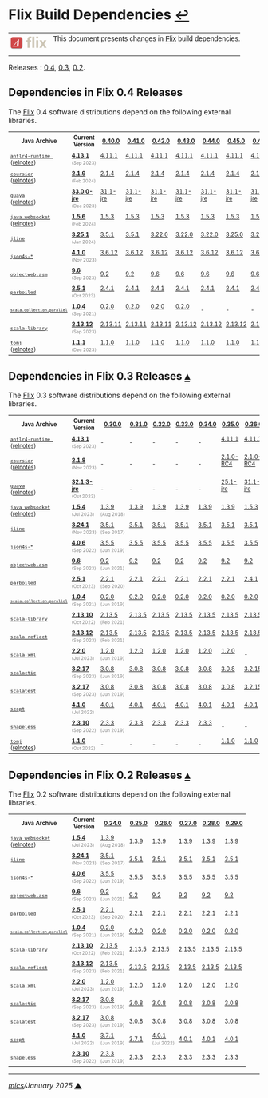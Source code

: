 # <span id="top">Flix Build Dependencies</span> <span style="font-size:90%;">[↩](README.md#top)</span>

<table style="font-family:Helvetica,Arial;line-height:1.6;">
  <tr>
  <td style="border:0;padding:0 10px 0 0;min-width:60px;max-width:100px;">
    <a href="https://flix.dev/" rel="external"><img style="border:0;width:80px;" src="./docs/images/flix-logo.png" alt="Flix project" /></a>
  </td>
  <td style="border:0;padding:0;vertical-align:text-top;">
    This document presents changes in <a href="https://flix.dev/" rel="external">Flix</a> build dependencies.<br/>&nbsp;
  </td>
  </tr>
</table>

Releases : [0.4](#flix04_releases), [0.3](#flix03_releases), [0.2](#flix02_releases).
<!--
## <span id="intro">Introduction</span>

> **:mag_right:** We observe a jump in the increases in size of the software distributions : 
> |  Version  | Release date | Zip archive | Installation |
> |:----------|:------------:|:-----------:|:------------:|
> | [3.2.1](https://github.com/lampepfl/dotty/releases/tag/3.2.1-RC2) | Sep 2022 | 35.6 MB | 37.6 MB |
> | [3.2.0](https://github.com/lampepfl/dotty/releases/tag/3.2.0) | Sep 2022 | 34.2 MB | 36.1 MB |
> |  [3.1.3](https://github.com/lampepfl/dotty/releases/tag/3.1.3)     | Jun 2022 |   33.8 MB   |   35.7 MB    |
> |  [3.1.2](https://github.com/lampepfl/dotty/releases/tag/3.1.2)     | Apr 2022 |   33.4 MB   |   35.3 MB    |
-->

## <span id="flix04_releases">Dependencies in Flix 0.4 Releases</span>

The [Flix] 0.4 software distributions depend on the following external libraries.

<table style="font-size:80%;">
<tr>
  <th style="padding:4px;min-width:115px;">Java&nbsp;Archive</th>
  <th style="padding:4px;">Current<br/>Version</th>
  <th><a href="https://github.com/flix/flix/releases/tag/v0.40.0">0.40.0</a><br/><span style="color:red;"></span></th>
  <th><a href="https://github.com/flix/flix/releases/tag/v0.41.0">0.41.0</a><br/><span style="color:red;"></span></th>
  <th><a href="https://github.com/flix/flix/releases/tag/v0.42.0">0.42.0</a><br/><span style="color:red;"></span></th>
  <th><a href="https://github.com/flix/flix/releases/tag/v0.43.0">0.43.0</a><br/><span style="color:red;"></span></th>
  <th><a href="https://github.com/flix/flix/releases/tag/v0.44.0">0.44.0</a><br/><span style="color:red;"></span></th>
  <th><a href="https://github.com/flix/flix/releases/tag/v0.45.0">0.45.0</a><br/><span style="color:red;"></span></th>
  <th><a href="https://github.com/flix/flix/releases/tag/v0.48.0">0.48.0</a><br/><span style="color:red;"></span></th>
</tr>
<tr>
  <td style="padding:4px;"><a href="https://github.com/antlr/antlr4"><code>antlr4-runtime </code></a><br/>(<a href="https://github.com/antlr/antlr4/releases">relnotes</a>)</td>
  <td style="padding:4px;"><a href="https://mvnrepository.com/artifact/org.antlr/antlr4-runtime/4.13.1"><b>4.13.1</b></a><br/><span style="color:gray;font-size:80%;">(Sep&nbsp;2023)</span></td>
  <td style="padding:4px;"><a href="https://mvnrepository.com/artifact/org.antlr/antlr4-runtime/4.11.1">4.11.1</a><br/>&nbsp;</td>
  <td style="padding:4px;"><a href="https://mvnrepository.com/artifact/org.antlr/antlr4-runtime/4.11.1">4.11.1</a><br/>&nbsp;</td>
  <td style="padding:4px;"><a href="https://mvnrepository.com/artifact/org.antlr/antlr4-runtime/4.11.1">4.11.1</a><br/>&nbsp;</td>
  <td style="padding:4px;"><a href="https://mvnrepository.com/artifact/org.antlr/antlr4-runtime/4.11.1">4.11.1</a><br/>&nbsp;</td>
  <td style="padding:4px;"><a href="https://mvnrepository.com/artifact/org.antlr/antlr4-runtime/4.11.1">4.11.1</a><br/>&nbsp;</td>
  <td style="padding:4px;"><a href="https://mvnrepository.com/artifact/org.antlr/antlr4-runtime/4.11.1">4.11.1</a><br/>&nbsp;</td>
  <td style="padding:4px;"><a href="https://mvnrepository.com/artifact/org.antlr/antlr4-runtime/4.11.1">4.11.1</a><br/>&nbsp;</td>
</tr>
<tr>
<td style="padding:4px;"><a href="https://github.com/coursier/coursier/releases"><code>coursier</code></a><br/>(<a href="https://github.com/coursier/coursier/releases">relnotes</a>)</td>
  <td style="padding:4px;"><a href="https://github.com/coursier/coursier/releases/tag/v2.1.9"><b>2.1.9</b></a><br/><span style="color:gray;font-size:80%;">(Feb&nbsp;2024)</span></td>
  <td style="padding:4px;"><a href="https://mvnrepository.com/artifact/io.get-coursier/coursier_2.13/2.1.4">2.1.4</a><br/>&nbsp;</td>
  <td style="padding:4px;"><a href="https://mvnrepository.com/artifact/io.get-coursier/coursier_2.13/2.1.4">2.1.4</a><br/>&nbsp;</td>
  <td style="padding:4px;"><a href="https://mvnrepository.com/artifact/io.get-coursier/coursier_2.13/2.1.4">2.1.4</a><br/>&nbsp;</td>
  <td style="padding:4px;"><a href="https://mvnrepository.com/artifact/io.get-coursier/coursier_2.13/2.1.4">2.1.4</a><br/>&nbsp;</td>
  <td style="padding:4px;"><a href="https://mvnrepository.com/artifact/io.get-coursier/coursier_2.13/2.1.4">2.1.4</a><br/>&nbsp;</td>
  <td style="padding:4px;"><a href="https://mvnrepository.com/artifact/io.get-coursier/coursier_2.13/2.1.4">2.1.4</a><br/>&nbsp;</td>
  <td style="padding:4px;"><a href="https://mvnrepository.com/artifact/io.get-coursier/coursier_2.13/2.1.4">2.1.4</a><br/>&nbsp;</td>
</tr>
<tr>
  <td style="padding:4px;"><a href="https://github.com/google/guava/releases"><code>guava</code></a><br/>(<a href="https://github.com/google/guava/releases">relnotes</a>)</td>
  <td style="padding:4px;"><a href="https://mvnrepository.com/artifact/com.google.guava/guava/33.0.0-jre"><b>33.0.0-jre</b></a><br/><span style="color:gray;font-size:80%;">(Dec&nbsp;2023)</span></td>
  <td style="padding:4px;"><a href="https://mvnrepository.com/artifact/com.google.guava/guava/31.1-jre">31.1-jre</a><br/>&nbsp;</td>
  <td style="padding:4px;"><a href="https://mvnrepository.com/artifact/com.google.guava/guava/31.1-jre">31.1-jre</a><br/>&nbsp;</td>
  <td style="padding:4px;"><a href="https://mvnrepository.com/artifact/com.google.guava/guava/31.1-jre">31.1-jre</a><br/>&nbsp;</td>
  <td style="padding:4px;"><a href="https://mvnrepository.com/artifact/com.google.guava/guava/31.1-jre">31.1-jre</a><br/>&nbsp;</td>
  <td style="padding:4px;"><a href="https://mvnrepository.com/artifact/com.google.guava/guava/31.1-jre">31.1-jre</a><br/>&nbsp;</td>
  <td style="padding:4px;"><a href="https://mvnrepository.com/artifact/com.google.guava/guava/31.1-jre">31.1-jre</a><br/>&nbsp;</td>
  <td style="padding:4px;"><a href="https://mvnrepository.com/artifact/com.google.guava/guava/31.1-jre">31.1-jre</a><br/>&nbsp;</td>
</tr>
<tr>
  <td style="padding:4px;"><a href="https://github.com/TooTallNate/Java-WebSocket"><code>java_websocket</code></a><br/>(<a href="https://github.com/TooTallNate/Java-WebSocket/releases">relnotes</a>)</td>
  <td style="padding:4px;"><a href="https://github.com/TooTallNate/Java-WebSocket/releases/tag/v1.5.6"><b>1.5.6</b></a><br/><span style="color:gray;font-size:80%;">(Feb&nbsp;2024)</span></td>
  <td style="padding:4px;"><a href="https://github.com/TooTallNate/Java-WebSocket/releases/tag/v1.5.3">1.5.3</a><br/>&nbsp;</td>
  <td style="padding:4px;"><a href="https://github.com/TooTallNate/Java-WebSocket/releases/tag/v1.5.3">1.5.3</a><br/>&nbsp;</td>
  <td style="padding:4px;"><a href="https://github.com/TooTallNate/Java-WebSocket/releases/tag/v1.5.3">1.5.3</a><br/>&nbsp;</td>
  <td style="padding:4px;"><a href="https://github.com/TooTallNate/Java-WebSocket/releases/tag/v1.5.3">1.5.3</a><br/>&nbsp;</td>
  <td style="padding:4px;"><a href="https://github.com/TooTallNate/Java-WebSocket/releases/tag/v1.5.3">1.5.3</a><br/>&nbsp;</td>
  <td style="padding:4px;"><a href="https://github.com/TooTallNate/Java-WebSocket/releases/tag/v1.5.3">1.5.3</a><br/>&nbsp;</td>
  <td style="padding:4px;"><a href="https://github.com/TooTallNate/Java-WebSocket/releases/tag/v1.5.3">1.5.3</a><br/>&nbsp;</td>
</tr>
<tr>
  <td style="padding:4px;"><a href="https://mvnrepository.com/artifact/org.jline/jline"><code>jline</code></a></td>
  <td style="padding:4px;"><a href="https://mvnrepository.com/artifact/org.jline/jline/3.25.1"><b>3.25.1</b></a><br/><span style="color:gray;font-size:80%;">(Jan&nbsp;2024)</span></td>
  <td style="padding:4px;"><a href="https://mvnrepository.com/artifact/org.jline/jline/3.5.1">3.5.1</a><br/>&nbsp;</td>
  <td style="padding:4px;"><a href="https://mvnrepository.com/artifact/org.jline/jline/3.5.1">3.5.1</a><br/>&nbsp;</td>
  <td style="padding:4px;"><a href="https://mvnrepository.com/artifact/org.jline/jline/3.22.0">3.22.0</a><br/>&nbsp;</td>
  <td style="padding:4px;"><a href="https://mvnrepository.com/artifact/org.jline/jline/3.22.0">3.22.0</a><br/>&nbsp;</td>
  <td style="padding:4px;"><a href="https://mvnrepository.com/artifact/org.jline/jline/3.22.0">3.22.0</a><br/>&nbsp;</td>
  <td style="padding:4px;"><a href="https://mvnrepository.com/artifact/org.jline/jline/3.25.0">3.25.0</a><br/>&nbsp;</td>
  <td style="padding:4px;"><a href="https://mvnrepository.com/artifact/org.jline/jline/3.25.0">3.25.0</a><br/>&nbsp;</td>
</tr>
<tr>
  <td style="padding:4px;"><a href="https://mvnrepository.com/artifact/org.json4s/json4s-core"><code>json4s-*</code></a></td>
  <td style="padding:4px;"><a href="https://mvnrepository.com/artifact/org.json4s/json4s-core_2.13/4.1.0-M4"><b>4.1.0</b></a><br/><span style="color:gray;font-size:80%;">(Nov&nbsp;2023)</span></td>
  <td style="padding:4px;"><a href="https://mvnrepository.com/artifact/org.json4s/json4s-core_2.13/3.6.12">3.6.12</a><br/>&nbsp;</td>
  <td style="padding:4px;"><a href="https://mvnrepository.com/artifact/org.json4s/json4s-core_2.13/3.6.12">3.6.12</a><br/>&nbsp;</td>
  <td style="padding:4px;"><a href="https://mvnrepository.com/artifact/org.json4s/json4s-core_2.13/3.6.12">3.6.12</a><br/>&nbsp;</td>
  <td style="padding:4px;"><a href="https://mvnrepository.com/artifact/org.json4s/json4s-core_2.13/3.6.12">3.6.12</a><br/>&nbsp;</td>
  <td style="padding:4px;"><a href="https://mvnrepository.com/artifact/org.json4s/json4s-core_2.13/3.6.12">3.6.12</a><br/>&nbsp;</td>
  <td style="padding:4px;"><a href="https://mvnrepository.com/artifact/org.json4s/json4s-core_2.13/3.6.12">3.6.12</a><br/>&nbsp;</td>
  <td style="padding:4px;"><a href="https://mvnrepository.com/artifact/org.json4s/json4s-core_2.13/3.6.12">3.6.12</a><br/>&nbsp;</td>
</tr>
<tr>
  <td style="padding:4px;"><a href="https://mvnrepository.com/artifact/org.ow2.asm/asm"><code>objectweb.asm</code></a></td>
  <td style="padding:4px;"><a href="https://mvnrepository.com/artifact/org.ow2.asm/asm/9.6"><b>9.6</b></a><br/><span style="color:gray;font-size:80%;">(Sep&nbsp;2023)</span></td>
  <td style="padding:4px;"><a href="https://mvnrepository.com/artifact/org.ow2.asm/asm/9.2">9.2</a></td>
  <td style="padding:4px;"><a href="https://mvnrepository.com/artifact/org.ow2.asm/asm/9.2">9.2</a></td>
  <td style="padding:4px;"><a href="https://mvnrepository.com/artifact/org.ow2.asm/asm/9.6">9.6</a></td>
  <td style="padding:4px;"><a href="https://mvnrepository.com/artifact/org.ow2.asm/asm/9.6">9.6</a></td>
  <td style="padding:4px;"><a href="https://mvnrepository.com/artifact/org.ow2.asm/asm/9.6">9.6</a></td>
  <td style="padding:4px;"><a href="https://mvnrepository.com/artifact/org.ow2.asm/asm/9.6">9.6</a></td>
  <td style="padding:4px;"><a href="https://mvnrepository.com/artifact/org.ow2.asm/asm/9.6">9.6</a></td>
</tr>
<tr>
  <td style="padding:4px;"><a href="https://mvnrepository.com/artifact/org.parboiled/parboiled"><code>parboiled</code></a></td>
  <td style="padding:4px;"><a href="https://mvnrepository.com/artifact/org.parboiled/parboiled_2.13/2.5.1"><b>2.5.1</b></a><br/><span style="color:gray;font-size:80%;">(Oct&nbsp;2023)</span></td>
  <td style="padding:4px;"><a href="https://mvnrepository.com/artifact/org.parboiled/parboiled_2.13/2.4.1">2.4.1</a><br/>&nbsp;</td>
  <td style="padding:4px;"><a href="https://mvnrepository.com/artifact/org.parboiled/parboiled_2.13/2.4.1">2.4.1</a><br/>&nbsp;</td>
  <td style="padding:4px;"><a href="https://mvnrepository.com/artifact/org.parboiled/parboiled_2.13/2.4.1">2.4.1</a><br/>&nbsp;</td>
  <td style="padding:4px;"><a href="https://mvnrepository.com/artifact/org.parboiled/parboiled_2.13/2.4.1">2.4.1</a><br/>&nbsp;</td>
  <td style="padding:4px;"><a href="https://mvnrepository.com/artifact/org.parboiled/parboiled_2.13/2.4.1">2.4.1</a><br/>&nbsp;</td>
  <td style="padding:4px;"><a href="https://mvnrepository.com/artifact/org.parboiled/parboiled_2.13/2.4.1">2.4.1</a><br/>&nbsp;</td>
  <td style="padding:4px;"><a href="https://mvnrepository.com/artifact/org.parboiled/parboiled_2.13/2.4.1">2.4.1</a><br/>&nbsp;</td>
</tr>
<tr>
  <td style="padding:4px;font-size:80%;"><a href="https://mvnrepository.com/artifact/org.scala-lang.modules/scala-parallel-collections"><code>scala.collection.parallel</code></a></td>
  <td style="padding:4px;"><a href="https://mvnrepository.com/artifact/org.scala-lang.modules/scala-parallel-collections_2.13/1.0.4"><b>1.0.4</b></a><br/><span style="color:gray;font-size:80%;">(Sep&nbsp;2021)</span></td>
  <td style="padding:4px;"><a href="https://mvnrepository.com/artifact/org.scala-lang.modules/scala-parallel-collections_2.13/0.2.0">0.2.0</a><br/>&nbsp;</td>
  <td style="padding:4px;"><a href="https://mvnrepository.com/artifact/org.scala-lang.modules/scala-parallel-collections_2.13/0.2.0">0.2.0</a><br/>&nbsp;</td>
  <td style="padding:4px;"><a href="https://mvnrepository.com/artifact/org.scala-lang.modules/scala-parallel-collections_2.13/0.2.0">0.2.0</a><br/>&nbsp;</td>
  <td style="padding:4px;"><a href="https://mvnrepository.com/artifact/org.scala-lang.modules/scala-parallel-collections_2.13/0.2.0">0.2.0</a><br/>&nbsp;</td>
  <td style="padding:4px;">-</td>
  <td style="padding:4px;">-</td>
  <td style="padding:4px;">-</td>
</tr>
<tr>
  <td style="padding:4px;"><a href="https://mvnrepository.com/artifact/org.scala-lang/scala-library"><code>scala-library</code></a></td>
  <td style="padding:4px;"><a href="https://mvnrepository.com/artifact/org.scala-lang/scala-library/2.13.12"><b>2.13.12</b></a><br/><span style="color:gray;font-size:80%;">(Sep&nbsp;2023)</span></td>
  <td style="padding:4px;"><a href="https://mvnrepository.com/artifact/org.scala-lang/scala-library/2.13.11">2.13.11</a><br/>&nbsp;</td>
  <td style="padding:4px;"><a href="https://mvnrepository.com/artifact/org.scala-lang/scala-library/2.13.11">2.13.11</a><br/>&nbsp;</td>
  <td style="padding:4px;"><a href="https://mvnrepository.com/artifact/org.scala-lang/scala-library/2.13.11">2.13.11</a><br/>&nbsp;</td>
  <td style="padding:4px;"><a href="https://mvnrepository.com/artifact/org.scala-lang/scala-library/2.13.12">2.13.12</a><br/>&nbsp;</td>
  <td style="padding:4px;"><a href="https://mvnrepository.com/artifact/org.scala-lang/scala-library/2.13.12">2.13.12</a><br/>&nbsp;</td>
  <td style="padding:4px;"><a href="https://mvnrepository.com/artifact/org.scala-lang/scala-library/2.13.12">2.13.12</a><br/>&nbsp;</td>
  <td style="padding:4px;"><a href="https://mvnrepository.com/artifact/org.scala-lang/scala-library/2.13.12">2.13.12</a><br/>&nbsp;</td>
</tr>
<tr>
  <td style="padding:4px;"><a href="https://github.com/tomlj/tomlj"><code>tomj</code></a><br/>(<a href="https://github.com/tomlj/tomlj/releases/tag/1.1.0">relnotes</a>)</td>
  <td style="padding:4px;"><a href="https://mvnrepository.com/artifact/org.tomlj/tomlj/1.1.1"><b>1.1.1</b></a><br/><span style="color:gray;font-size:80%;">(Dec&nbsp;2023)</span></td>
  <td style="padding:4px;"><a href="https://mvnrepository.com/artifact/org.tomlj/tomlj/1.1.0">1.1.0</a><br/>&nbsp;</td>
  <td style="padding:4px;"><a href="https://mvnrepository.com/artifact/org.tomlj/tomlj/1.1.0">1.1.0</a><br/>&nbsp;</td>
  <td style="padding:4px;"><a href="https://mvnrepository.com/artifact/org.tomlj/tomlj/1.1.0">1.1.0</a><br/>&nbsp;</td>
  <td style="padding:4px;"><a href="https://mvnrepository.com/artifact/org.tomlj/tomlj/1.1.0">1.1.0</a><br/>&nbsp;</td>
  <td style="padding:4px;"><a href="https://mvnrepository.com/artifact/org.tomlj/tomlj/1.1.0">1.1.0</a><br/>&nbsp;</td>
  <td style="padding:4px;"><a href="https://mvnrepository.com/artifact/org.tomlj/tomlj/1.1.0">1.1.0</a><br/>&nbsp;</td>
  <td style="padding:4px;"><a href="https://mvnrepository.com/artifact/org.tomlj/tomlj/1.1.0">1.1.0</a><br/>&nbsp;</td>
</tr>
</table>

<!--================================ 0.3 ==================================-->

## <span id="flix03_releases">Dependencies in Flix 0.3 Releases</span> [**&#x25B4;**](#top)

The [Flix] 0.3 software distributions depend on the following external libraries.

<table style="font-size:80%;">
<tr>
  <th style="padding:4px;min-width:115px;">Java&nbsp;Archive</th>
  <th style="padding:4px;">Current<br/>Version</th>
  <th><a href="https://github.com/flix/flix/releases/tag/v0.30.0">0.30.0</a><br/><span style="color:red;"></span></th>
  <th><a href="https://github.com/flix/flix/releases/tag/v0.31.0">0.31.0</a><br/><span style="color:red;"></span></th>
  <th><a href="https://github.com/flix/flix/releases/tag/v0.32.0">0.32.0</a><br/><span style="color:red;"></span></th>
  <th><a href="https://github.com/flix/flix/releases/tag/v0.33.0">0.33.0</a><br/><span style="color:red;"></span></th>
  <th><a href="https://github.com/flix/flix/releases/tag/v0.34.0">0.34.0</a><br/><span style="color:red;"></span></th>
  <th><a href="https://github.com/flix/flix/releases/tag/v0.35.0">0.35.0</a><br/><span style="color:red;"></span></th>
  <th><a href="https://github.com/flix/flix/releases/tag/v0.36.0">0.36.0</a><br/><span style="color:red;"></span></th>
</tr>
<tr>
  <td style="padding:4px;"><a href="https://github.com/antlr/antlr4"><code>antlr4-runtime </code></a><br/>(<a href="https://github.com/antlr/antlr4/releases">relnotes</a>)</td>
  <td style="padding:4px;"><a href="https://mvnrepository.com/artifact/org.antlr/antlr4-runtime/4.13.1"><b>4.13.1</b></a><br/><span style="color:gray;font-size:80%;">(Sep&nbsp;2023)</span></td>
  <td style="padding:4px;">-</td>
  <td style="padding:4px;">-</td>
  <td style="padding:4px;">-</td>
  <td style="padding:4px;">-</td>
  <td style="padding:4px;">-</td>
  <td style="padding:4px;"><a href="https://mvnrepository.com/artifact/org.antlr/antlr4-runtime/4.11.1">4.11.1</a><br/>&nbsp;</td>
  <td style="padding:4px;"><a href="https://mvnrepository.com/artifact/org.antlr/antlr4-runtime/4.11.1">4.11.1</a><br/>&nbsp;</td>
</tr>
<tr>
<td style="padding:4px;"><a href="https://github.com/coursier/coursier/releases"><code>coursier</code></a><br/>(<a href="https://github.com/coursier/coursier/releases">relnotes</a>)</td>
  <td style="padding:4px;"><a href="https://github.com/coursier/coursier/releases/tag/v2.1.8"><b>2.1.8</b></a><br/><span style="color:gray;font-size:80%;">(Nov&nbsp;2023)</span></td>
  <td style="padding:4px;">-</td>
  <td style="padding:4px;">-</td>
  <td style="padding:4px;">-</td>
  <td style="padding:4px;">-</td>
  <td style="padding:4px;">-</td>
  <td style="padding:4px;"><a href="https://mvnrepository.com/artifact/io.get-coursier/coursier_2.13/2.1.0-RC4">2.1.0-RC4</a><br/>&nbsp;</td>
  <td style="padding:4px;"><a href="https://mvnrepository.com/artifact/io.get-coursier/coursier_2.13/2.1.0-RC4">2.1.0-RC4</a><br/>&nbsp;</td>
</tr>
<tr>
  <td style="padding:4px;"><a href="https://github.com/google/guava/releases"><code>guava</code></a><br/>(<a href="https://github.com/google/guava/releases">relnotes</a>)</td>
  <td style="padding:4px;"><a href="https://mvnrepository.com/artifact/com.google.guava/guava/32.1.3-jre"><b>32.1.3-jre</b></a><br/><span style="color:gray;font-size:80%;">(Oct&nbsp;2023)</span></td>
  <td style="padding:4px;">-</td>
  <td style="padding:4px;">-</td>
  <td style="padding:4px;">-</td>
  <td style="padding:4px;">-</td>
  <td style="padding:4px;">-</td>
  <td style="padding:4px;"><a href="https://mvnrepository.com/artifact/com.google.guava/guava/25.1-jre">25.1-jre</a><br/>&nbsp;</td>
  <td style="padding:4px;"><a href="https://mvnrepository.com/artifact/com.google.guava/guava/31.1-jre">31.1-jre</a><br/>&nbsp;</td>
</tr>
<tr>
  <td style="padding:4px;"><a href="https://github.com/TooTallNate/Java-WebSocket"><code>java_websocket</code></a><br/>(<a href="https://github.com/TooTallNate/Java-WebSocket/releases">relnotes</a>)</td>
  <td style="padding:4px;"><a href="https://github.com/TooTallNate/Java-WebSocket/releases/tag/v1.5.4"><b>1.5.4</b></a><br/><span style="color:gray;font-size:80%;">(Jul&nbsp;2023)</span></td>
  <td style="padding:4px;"><a href="https://github.com/TooTallNate/Java-WebSocket/releases/tag/v1.3.9">1.3.9</a><br/><span style="color:gray;font-size:80%;">(Aug&nbsp;2018)</span></td>
  <td style="padding:4px;"><a href="https://github.com/TooTallNate/Java-WebSocket/releases/tag/v1.3.9">1.3.9</a><br/>&nbsp;</td>
  <td style="padding:4px;"><a href="https://github.com/TooTallNate/Java-WebSocket/releases/tag/v1.3.9">1.3.9</a><br/>&nbsp;</td>
  <td style="padding:4px;"><a href="https://github.com/TooTallNate/Java-WebSocket/releases/tag/v1.3.9">1.3.9</a><br/>&nbsp;</td>
  <td style="padding:4px;"><a href="https://github.com/TooTallNate/Java-WebSocket/releases/tag/v1.3.9">1.3.9</a><br/>&nbsp;</td>
  <td style="padding:4px;"><a href="https://github.com/TooTallNate/Java-WebSocket/releases/tag/v1.3.9">1.3.9</a><br/>&nbsp;</td>
  <td style="padding:4px;"><a href="https://github.com/TooTallNate/Java-WebSocket/releases/tag/v1.5.3">1.5.3</a><br/>&nbsp;</td>
</tr>
<tr>
  <td style="padding:4px;"><a href="https://mvnrepository.com/artifact/org.jline/jline"><code>jline</code></a></td>
  <td style="padding:4px;"><a href="https://mvnrepository.com/artifact/org.jline/jline/3.24.1"><b>3.24.1</b></a><br/><span style="color:gray;font-size:80%;">(Nov&nbsp;2023)</span></td>
  <td style="padding:4px;"><a href="https://mvnrepository.com/artifact/org.jline/jline/3.5.1">3.5.1</a><br/><span style="color:gray;font-size:80%;">(Sep&nbsp;2017)</span></td>
  <td style="padding:4px;"><a href="https://mvnrepository.com/artifact/org.jline/jline/3.5.1">3.5.1</a><br/>&nbsp;</td>
  <td style="padding:4px;"><a href="https://mvnrepository.com/artifact/org.jline/jline/3.5.1">3.5.1</a><br/>&nbsp;</td>
  <td style="padding:4px;"><a href="https://mvnrepository.com/artifact/org.jline/jline/3.5.1">3.5.1</a><br/>&nbsp;</td>
  <td style="padding:4px;"><a href="https://mvnrepository.com/artifact/org.jline/jline/3.5.1">3.5.1</a><br/>&nbsp;</td>
  <td style="padding:4px;"><a href="https://mvnrepository.com/artifact/org.jline/jline/3.5.1">3.5.1</a><br/>&nbsp;</td>
  <td style="padding:4px;"><a href="https://mvnrepository.com/artifact/org.jline/jline/3.5.1">3.5.1</a><br/>&nbsp;</td>
</tr>
<tr>
  <td style="padding:4px;"><a href="https://mvnrepository.com/artifact/org.json4s/json4s-core"><code>json4s-*</code></a></td>
  <td style="padding:4px;"><a href="https://mvnrepository.com/artifact/org.json4s/json4s-core_2.13/4.0.6"><b>4.0.6</b></a><br/><span style="color:gray;font-size:80%;">(Sep&nbsp;2022)</span></td>
  <td style="padding:4px;"><a href="https://mvnrepository.com/artifact/org.json4s/json4s-core_2.13/3.5.5">3.5.5</a><br/><span style="color:gray;font-size:80%;">(Jun&nbsp;2019)</span></td>
  <td style="padding:4px;"><a href="https://mvnrepository.com/artifact/org.json4s/json4s-core_2.13/3.5.5">3.5.5</a><br/>&nbsp;</td>
  <td style="padding:4px;"><a href="https://mvnrepository.com/artifact/org.json4s/json4s-core_2.13/3.5.5">3.5.5</a><br/>&nbsp;</td>
  <td style="padding:4px;"><a href="https://mvnrepository.com/artifact/org.json4s/json4s-core_2.13/3.5.5">3.5.5</a><br/>&nbsp;</td>
  <td style="padding:4px;"><a href="https://mvnrepository.com/artifact/org.json4s/json4s-core_2.13/3.5.5">3.5.5</a><br/>&nbsp;</td>
  <td style="padding:4px;"><a href="https://mvnrepository.com/artifact/org.json4s/json4s-core_2.13/3.5.5">3.5.5</a><br/>&nbsp;</td>
  <td style="padding:4px;"><a href="https://mvnrepository.com/artifact/org.json4s/json4s-core_2.13/3.5.5">3.5.5</a><br/>&nbsp;</td>
</tr>
<tr>
  <td style="padding:4px;"><a href="https://mvnrepository.com/artifact/org.ow2.asm/asm"><code>objectweb.asm</code></a></td>
  <td style="padding:4px;"><a href="https://mvnrepository.com/artifact/org.ow2.asm/asm/9.6"><b>9.6</b></a><br/><span style="color:gray;font-size:80%;">(Sep&nbsp;2023)</span></td>
  <td style="padding:4px;"><a href="https://mvnrepository.com/artifact/org.ow2.asm/asm/9.2">9.2</a><br/><span style="color:gray;font-size:80%;">(Jun&nbsp;2021)</span></td>
  <td style="padding:4px;"><a href="https://mvnrepository.com/artifact/org.ow2.asm/asm/9.2">9.2</a><br/>&nbsp;</td>
  <td style="padding:4px;"><a href="https://mvnrepository.com/artifact/org.ow2.asm/asm/9.2">9.2</a><br/>&nbsp;</td>
  <td style="padding:4px;"><a href="https://mvnrepository.com/artifact/org.ow2.asm/asm/9.2">9.2</a><br/>&nbsp;</td>
  <td style="padding:4px;"><a href="https://mvnrepository.com/artifact/org.ow2.asm/asm/9.2">9.2</a><br/>&nbsp;</td>
  <td style="padding:4px;"><a href="https://mvnrepository.com/artifact/org.ow2.asm/asm/9.2">9.2</a><br/>&nbsp;</td>
  <td style="padding:4px;"><a href="https://mvnrepository.com/artifact/org.ow2.asm/asm/9.2">9.2</a><br/>&nbsp;</td>
</tr>
<tr>
  <td style="padding:4px;"><a href="https://mvnrepository.com/artifact/org.parboiled/parboiled"><code>parboiled</code></a></td>
  <td style="padding:4px;"><a href="https://mvnrepository.com/artifact/org.parboiled/parboiled_2.13/2.5.1"><b>2.5.1</b></a><br/><span style="color:gray;font-size:80%;">(Oct&nbsp;2023)</span></td>
  <td style="padding:4px;"><a href="https://mvnrepository.com/artifact/org.parboiled/parboiled_2.13/2.2.1">2.2.1</a><br/><span style="color:gray;font-size:80%;">(Sep&nbsp;2020)</span></td>
  <td style="padding:4px;"><a href="https://mvnrepository.com/artifact/org.parboiled/parboiled_2.13/2.2.1">2.2.1</a><br/>&nbsp;</td>
  <td style="padding:4px;"><a href="https://mvnrepository.com/artifact/org.parboiled/parboiled_2.13/2.2.1">2.2.1</a><br/>&nbsp;</td>
  <td style="padding:4px;"><a href="https://mvnrepository.com/artifact/org.parboiled/parboiled_2.13/2.2.1">2.2.1</a><br/>&nbsp;</td>
  <td style="padding:4px;"><a href="https://mvnrepository.com/artifact/org.parboiled/parboiled_2.13/2.2.1">2.2.1</a><br/>&nbsp;</td>
  <td style="padding:4px;"><a href="https://mvnrepository.com/artifact/org.parboiled/parboiled_2.13/2.2.1">2.2.1</a><br/>&nbsp;</td>
  <td style="padding:4px;"><a href="https://mvnrepository.com/artifact/org.parboiled/parboiled_2.13/2.4.1">2.4.1</a><br/>&nbsp;</td>
</tr>
<tr>
  <td style="padding:4px;font-size:80%;"><a href="https://mvnrepository.com/artifact/org.scala-lang.modules/scala-parallel-collections"><code>scala.collection.parallel</code></a></td>
  <td style="padding:4px;"><a href="https://mvnrepository.com/artifact/org.scala-lang.modules/scala-parallel-collections_2.13/1.0.4"><b>1.0.4</b></a><br/><span style="color:gray;font-size:80%;">(Sep&nbsp;2021)</span></td>
  <td style="padding:4px;"><a href="https://mvnrepository.com/artifact/org.scala-lang.modules/scala-parallel-collections_2.13/0.2.0">0.2.0</a><br/><span style="color:gray;font-size:80%;">(Jun&nbsp;2019)</span></td>
  <td style="padding:4px;"><a href="https://mvnrepository.com/artifact/org.scala-lang.modules/scala-parallel-collections_2.13/0.2.0">0.2.0</a><br/>&nbsp;</td>
  <td style="padding:4px;"><a href="https://mvnrepository.com/artifact/org.scala-lang.modules/scala-parallel-collections_2.13/0.2.0">0.2.0</a><br/>&nbsp;</td>
  <td style="padding:4px;"><a href="https://mvnrepository.com/artifact/org.scala-lang.modules/scala-parallel-collections_2.13/0.2.0">0.2.0</a><br/>&nbsp;</td>
  <td style="padding:4px;"><a href="https://mvnrepository.com/artifact/org.scala-lang.modules/scala-parallel-collections_2.13/0.2.0">0.2.0</a><br/>&nbsp;</td>
  <td style="padding:4px;"><a href="https://mvnrepository.com/artifact/org.scala-lang.modules/scala-parallel-collections_2.13/0.2.0">0.2.0</a><br/>&nbsp;</td>
  <td style="padding:4px;"><a href="https://mvnrepository.com/artifact/org.scala-lang.modules/scala-parallel-collections_2.13/0.2.0">0.2.0</a><br/>&nbsp;</td>
</tr>
<tr>
  <td style="padding:4px;"><a href="https://mvnrepository.com/artifact/org.scala-lang/scala-library"><code>scala-library</code></a></td>
  <td style="padding:4px;"><a href="https://mvnrepository.com/artifact/org.scala-lang/scala-library/2.13.10"><b>2.13.10</b></a><br/><span style="color:gray;font-size:80%;">(Oct&nbsp;2022)</span></td>
  <td style="padding:4px;"><a href="https://mvnrepository.com/artifact/org.scala-lang/scala-library/2.13.5">2.13.5</a><br/><span style="color:gray;font-size:80%;">(Feb&nbsp;2021)</span></td>
  <td style="padding:4px;"><a href="https://mvnrepository.com/artifact/org.scala-lang/scala-library/2.13.5">2.13.5</a><br/>&nbsp;</td>
  <td style="padding:4px;"><a href="https://mvnrepository.com/artifact/org.scala-lang/scala-library/2.13.5">2.13.5</a><br/>&nbsp;</td>
  <td style="padding:4px;"><a href="https://mvnrepository.com/artifact/org.scala-lang/scala-library/2.13.5">2.13.5</a><br/>&nbsp;</td>
  <td style="padding:4px;"><a href="https://mvnrepository.com/artifact/org.scala-lang/scala-library/2.13.5">2.13.5</a><br/>&nbsp;</td>
  <td style="padding:4px;"><a href="https://mvnrepository.com/artifact/org.scala-lang/scala-library/2.13.5">2.13.5</a><br/>&nbsp;</td>
  <td style="padding:4px;"><a href="https://mvnrepository.com/artifact/org.scala-lang/scala-library/2.13.5">2.13.5</a><br/>&nbsp;</td>
</tr>
<tr>
  <td style="padding:4px;"><a href="https://mvnrepository.com/artifact/org.scala-lang/scala-reflect"><code>scala-reflect</code></a></td>
  <td style="padding:4px;"><a href="https://mvnrepository.com/artifact/org.scala-lang/scala-reflect/2.13.12"><b>2.13.12</b></a><br/><span style="color:gray;font-size:80%;">(Sep&nbsp;2023)</span></td>
  <td style="padding:4px;"><a href="https://mvnrepository.com/artifact/org.scala-lang/scala-reflect/2.13.5">2.13.5</a><br/><span style="color:gray;font-size:80%;">(Feb&nbsp;2021)</span></td>
  <td style="padding:4px;"><a href="https://mvnrepository.com/artifact/org.scala-lang/scala-reflect/2.13.5">2.13.5</a><br/>&nbsp;</td>
  <td style="padding:4px;"><a href="https://mvnrepository.com/artifact/org.scala-lang/scala-reflect/2.13.5">2.13.5</a><br/>&nbsp;</td>
  <td style="padding:4px;"><a href="https://mvnrepository.com/artifact/org.scala-lang/scala-reflect/2.13.5">2.13.5</a><br/>&nbsp;</td>
  <td style="padding:4px;"><a href="https://mvnrepository.com/artifact/org.scala-lang/scala-reflect/2.13.5">2.13.5</a><br/>&nbsp;</td>
  <td style="padding:4px;"><a href="https://mvnrepository.com/artifact/org.scala-lang/scala-reflect/2.13.5">2.13.5</a><br/>&nbsp;</td>
  <td style="padding:4px;"><a href="https://mvnrepository.com/artifact/org.scala-lang/scala-reflect/2.13.5">2.13.5</a><br/>&nbsp;</td>
</tr>
<tr>
  <td style="padding:4px;"><a href="https://mvnrepository.com/artifact/org.scala-lang.modules/scala-xml"><code>scala.xml</code></a></td>
  <td style="padding:4px;"><a href="https://mvnrepository.com/artifact/org.scala-lang.modules/scala-xml_2.13/2.2.0"><b>2.2.0</b></a><br/><span style="color:gray;font-size:80%;">(Jul&nbsp;2023)</span></td>
  <td style="padding:4px;"><a href="https://mvnrepository.com/artifact/org.scala-lang.modules/scala-xml_2.13/1.2.0">1.2.0</a><br/><span style="color:gray;font-size:80%;">(Jun&nbsp;2019)</span></td>
  <td style="padding:4px;"><a href="https://mvnrepository.com/artifact/org.scala-lang.modules/scala-xml_2.13/1.2.0">1.2.0</a><br/>&nbsp;</td>
  <td style="padding:4px;"><a href="https://mvnrepository.com/artifact/org.scala-lang.modules/scala-xml_2.13/1.2.0">1.2.0</a><br/>&nbsp;</td>
  <td style="padding:4px;"><a href="https://mvnrepository.com/artifact/org.scala-lang.modules/scala-xml_2.13/1.2.0">1.2.0</a><br/>&nbsp;</td>
  <td style="padding:4px;"><a href="https://mvnrepository.com/artifact/org.scala-lang.modules/scala-xml_2.13/1.2.0">1.2.0</a><br/>&nbsp;</td>
  <td style="padding:4px;"><a href="https://mvnrepository.com/artifact/org.scala-lang.modules/scala-xml_2.13/1.2.0">1.2.0</a><br/>&nbsp;</td>
  <td style="padding:4px;">-</td>
</tr>
<tr>
  <td style="padding:4px;"><a href="https://mvnrepository.com/artifact/org.scalactic/scalactic"><code>scalactic</code></a></td>
  <td style="padding:4px;"><a href="https://mvnrepository.com/artifact/org.scalactic/scalactic_2.13/3.2.17"><b>3.2.17</b></a><br/><span style="color:gray;font-size:80%;">(Sep&nbsp;2023)</span></td>
  <td style="padding:4px;"><a href="https://mvnrepository.com/artifact/org.scalactic/scalactic_2.13/3.0.8">3.0.8</a><br/><span style="color:gray;font-size:80%;">(Jun&nbsp;2019)</span></td>
  <td style="padding:4px;"><a href="https://mvnrepository.com/artifact/org.scalactic/scalactic_2.13/3.0.8">3.0.8</a><br/>&nbsp;</td>
  <td style="padding:4px;"><a href="https://mvnrepository.com/artifact/org.scalactic/scalactic_2.13/3.0.8">3.0.8</a><br/>&nbsp;</td>
  <td style="padding:4px;"><a href="https://mvnrepository.com/artifact/org.scalactic/scalactic_2.13/3.0.8">3.0.8</a><br/>&nbsp;</td>
  <td style="padding:4px;"><a href="https://mvnrepository.com/artifact/org.scalactic/scalactic_2.13/3.0.8">3.0.8</a><br/>&nbsp;</td>
  <td style="padding:4px;"><a href="https://mvnrepository.com/artifact/org.scalactic/scalactic_2.13/3.0.8">3.0.8</a><br/>&nbsp;</td>
  <td style="padding:4px;"><a href="https://mvnrepository.com/artifact/org.scalactic/scalactic_2.13/3.2.15">3.2.15</a><br/>&nbsp;</td>
</tr>
<tr>
  <td style="padding:4px;"><a href="https://mvnrepository.com/artifact/org.scalatest/scalatest_2.13"><code>scalatest</code></a></td>
  <td style="padding:4px;"><a href="https://mvnrepository.com/artifact/org.scalatest/scalatest_2.13/3.2.17"><b>3.2.17</b></a><br/><span style="color:gray;font-size:80%;">(Sep&nbsp;2023)</span></td>
  <td style="padding:4px;"><a href="https://mvnrepository.com/artifact/org.scalatest/scalatest_2.13/3.0.8">3.0.8</a><br/><span style="color:gray;font-size:80%;">(Jun&nbsp;2019)</span></td>
  <td style="padding:4px;"><a href="https://mvnrepository.com/artifact/org.scalatest/scalatest_2.13/3.0.8">3.0.8</a><br/>&nbsp;</td>
  <td style="padding:4px;"><a href="https://mvnrepository.com/artifact/org.scalatest/scalatest_2.13/3.0.8">3.0.8</a><br/>&nbsp;</td>
  <td style="padding:4px;"><a href="https://mvnrepository.com/artifact/org.scalatest/scalatest_2.13/3.0.8">3.0.8</a><br/>&nbsp;</td>
  <td style="padding:4px;"><a href="https://mvnrepository.com/artifact/org.scalatest/scalatest_2.13/3.0.8">3.0.8</a><br/>&nbsp;</td>
  <td style="padding:4px;"><a href="https://mvnrepository.com/artifact/org.scalatest/scalatest_2.13/3.0.8">3.0.8</a><br/>&nbsp;</td>
  <td style="padding:4px;"><a href="https://mvnrepository.com/artifact/org.scalatest/scalatest_2.13/3.2.15">3.2.15</a><br/>&nbsp;</td>
</tr>
<tr>
  <td style="padding:4px;"><a href="https://mvnrepository.com/artifact/com.github.scopt/scopt"><code>scopt</code></a></td>
  <td style="padding:4px;"><a href="https://mvnrepository.com/artifact/com.github.scopt/scopt_2.13/4.1.0"><b>4.1.0</b></a><br/><span style="color:gray;font-size:80%;">(Jul&nbsp;2022)</span></td>
  <td style="padding:4px;"><a href="https://mvnrepository.com/artifact/com.github.scopt/scopt_2.13/4.0.1">4.0.1</a><br/>&nbsp;</td>
  <td style="padding:4px;"><a href="https://mvnrepository.com/artifact/com.github.scopt/scopt_2.13/4.0.1">4.0.1</a><br/>&nbsp;</td>
  <td style="padding:4px;"><a href="https://mvnrepository.com/artifact/com.github.scopt/scopt_2.13/4.0.1">4.0.1</a><br/>&nbsp;</td>
  <td style="padding:4px;"><a href="https://mvnrepository.com/artifact/com.github.scopt/scopt_2.13/4.0.1">4.0.1</a><br/>&nbsp;</td>
  <td style="padding:4px;"><a href="https://mvnrepository.com/artifact/com.github.scopt/scopt_2.13/4.0.1">4.0.1</a><br/>&nbsp;</td>
  <td style="padding:4px;"><a href="https://mvnrepository.com/artifact/com.github.scopt/scopt_2.13/4.0.1">4.0.1</a><br/>&nbsp;</td>
  <td style="padding:4px;"><a href="https://mvnrepository.com/artifact/com.github.scopt/scopt_2.13/4.0.1">4.0.1</a><br/>&nbsp;</td>
</tr>
<tr>
  <td style="padding:4px;"><a href="https://mvnrepository.com/artifact/com.chuusai/shapeless"><code>shapeless</code></a></td>
  <td style="padding:4px;"><a href="https://mvnrepository.com/artifact/com.chuusai/shapeless_2.13/2.3.10"><b>2.3.10</b></a><br/><span style="color:gray;font-size:80%;">(Sep&nbsp;2022)</span></td>
  <td style="padding:4px;"><a href="https://mvnrepository.com/artifact/com.chuusai/shapeless_2.13/2.3.3">2.3.3</a><br/><span style="color:gray;font-size:80%;">(Jun&nbsp;2019)</span></td>
  <td style="padding:4px;"><a href="https://mvnrepository.com/artifact/com.chuusai/shapeless_2.13/2.3.3">2.3.3</a><br/>&nbsp;</td>
  <td style="padding:4px;"><a href="https://mvnrepository.com/artifact/com.chuusai/shapeless_2.13/2.3.3">2.3.3</a><br/>&nbsp;</td>
  <td style="padding:4px;"><a href="https://mvnrepository.com/artifact/com.chuusai/shapeless_2.13/2.3.3">2.3.3</a><br/>&nbsp;</td>
  <td style="padding:4px;"><a href="https://mvnrepository.com/artifact/com.chuusai/shapeless_2.13/2.3.3">2.3.3</a><br/>&nbsp;</td>
  <td style="padding:4px;">-</td>
  <td style="padding:4px;">-</td>
</tr>
<tr>
  <td style="padding:4px;"><a href="https://github.com/tomlj/tomlj"><code>tomj</code></a><br/>(<a href="https://github.com/tomlj/tomlj/releases/tag/1.1.0">relnotes</a>)</td>
  <td style="padding:4px;"><a href="https://mvnrepository.com/artifact/org.tomlj/tomlj/1.1.0"><b>1.1.0</b></a><br/><span style="color:gray;font-size:80%;">(Oct&nbsp;2022)</span></td>
  <td style="padding:4px;">-</td>
  <td style="padding:4px;">-</td>
  <td style="padding:4px;">-</td>
  <td style="padding:4px;">-</td>
  <td style="padding:4px;">-</td>
  <td style="padding:4px;"><a href="https://mvnrepository.com/artifact/org.tomlj/tomlj/1.1.0">1.1.0</a><br/>&nbsp;</td>
  <td style="padding:4px;"><a href="https://mvnrepository.com/artifact/org.tomlj/tomlj/1.1.0">1.1.0</a><br/>&nbsp;</td>
</tr>
</table>

<!--================================== 0.2 ================================-->

## <span id="flix02_releases">Dependencies in Flix 0.2 Releases</span> [**&#x25B4;**](#top)

The [Flix] 0.2 software distributions depend on the following external libraries.

<table style="font-size:80%;">
<tr>
  <th style="padding:4px;min-width:115px;">Java Archive</th>
  <th style="padding:4px;">Current<br/>Version</th>
  <th><a href="https://github.com/flix/flix/releases/tag/v0.24.0">0.24.0</a><br/><span style="color:red;"></span></th>
  <th><a href="https://github.com/flix/flix/releases/tag/v0.25.0">0.25.0</a><br/><span style="color:red;"></span></th>
  <th><a href="https://github.com/flix/flix/releases/tag/v0.26.0">0.26.0</a><br/><span style="color:red;"></span></th>
  <th><a href="https://github.com/flix/flix/releases/tag/v0.27.0">0.27.0</a></th>
  <th><a href="https://github.com/flix/flix/releases/tag/v0.28.0">0.28.0</a><br/><span style="color:red;"></span></th>
  <th><a href="https://github.com/flix/flix/releases/tag/v0.29.0">0.29.0</a><br/><span style="color:red;"></span></th>
</tr>
<tr>
  <td style="padding:4px;"><a href="https://github.com/TooTallNate/Java-WebSocket"><code>java_websocket</code></a><br/>(<a href="https://github.com/TooTallNate/Java-WebSocket/releases">relnotes</a>)</td>
  <td style="padding:4px;"><a href="https://github.com/TooTallNate/Java-WebSocket/releases/tag/v1.5.4"><b>1.5.4</b></a><br/><span style="color:gray;font-size:80%;">(Jul&nbsp;2023)</span></td>
  <td style="padding:4px;"><a href="https://github.com/TooTallNate/Java-WebSocket/releases/tag/v1.3.9">1.3.9</a><br/><span style="color:gray;font-size:80%;">(Aug&nbsp;2018)</span></td>
  <td style="padding:4px;"><a href="https://github.com/TooTallNate/Java-WebSocket/releases/tag/v1.3.9">1.3.9</a></td>
  <td style="padding:4px;"><a href="https://github.com/TooTallNate/Java-WebSocket/releases/tag/v1.3.9">1.3.9</a></td>
  <td style="padding:4px;"><a href="https://github.com/TooTallNate/Java-WebSocket/releases/tag/v1.3.9">1.3.9</a></td>
  <td style="padding:4px;"><a href="https://github.com/TooTallNate/Java-WebSocket/releases/tag/v1.3.9">1.3.9</a></td>
  <td style="padding:4px;"><a href="https://github.com/TooTallNate/Java-WebSocket/releases/tag/v1.3.9">1.3.9</a></td>
</tr>
<tr>
  <td style="padding:4px;"><a href="https://mvnrepository.com/artifact/org.jline/jline"><code>jline</code></a></td>
  <td style="padding:4px;"><a href="https://mvnrepository.com/artifact/org.jline/jline/3.24.1"><b>3.24.1</b></a><br/><span style="color:gray;font-size:80%;">(Nov&nbsp;2023)</span></td>
  <td style="padding:4px;"><a href="https://mvnrepository.com/artifact/org.jline/jline/3.5.1">3.5.1</a><br/><span style="color:gray;font-size:80%;">(Sep&nbsp;2017)</span></td>
  <td style="padding:4px;"><a href="https://mvnrepository.com/artifact/org.jline/jline/3.5.1">3.5.1</a></td>
  <td style="padding:4px;"><a href="https://mvnrepository.com/artifact/org.jline/jline/3.5.1">3.5.1</a></td>
  <td style="padding:4px;"><a href="https://mvnrepository.com/artifact/org.jline/jline/3.5.1">3.5.1</a></td>
  <td style="padding:4px;"><a href="https://mvnrepository.com/artifact/org.jline/jline/3.5.1">3.5.1</a></td>
  <td style="padding:4px;"><a href="https://mvnrepository.com/artifact/org.jline/jline/3.5.1">3.5.1</a></td>
</tr>
<tr>
  <td style="padding:4px;"><a href="https://mvnrepository.com/artifact/org.json4s/json4s-core"><code>json4s-*</code></a></td>
  <td style="padding:4px;"><a href="https://mvnrepository.com/artifact/org.json4s/json4s-core_2.13/4.0.6"><b>4.0.6</b></a><br/><span style="color:gray;font-size:80%;">(Sep&nbsp;2022)</span></td>
  <td style="padding:4px;"><a href="https://mvnrepository.com/artifact/org.json4s/json4s-core_2.13/3.5.5">3.5.5</a><br/><span style="color:gray;font-size:80%;">(Jun&nbsp;2019)</span></td>
  <td style="padding:4px;"><a href="https://mvnrepository.com/artifact/org.json4s/json4s-core_2.13/3.5.5">3.5.5</a></td>
  <td style="padding:4px;"><a href="https://mvnrepository.com/artifact/org.json4s/json4s-core_2.13/3.5.5">3.5.5</a></td>
  <td style="padding:4px;"><a href="https://mvnrepository.com/artifact/org.json4s/json4s-core_2.13/3.5.5">3.5.5</a></td>
  <td style="padding:4px;"><a href="https://mvnrepository.com/artifact/org.json4s/json4s-core_2.13/3.5.5">3.5.5</a></td>
  <td style="padding:4px;"><a href="https://mvnrepository.com/artifact/org.json4s/json4s-core_2.13/3.5.5">3.5.5</a></td>
</tr>
<tr>
  <td style="padding:4px;"><a href="https://mvnrepository.com/artifact/org.ow2.asm/asm"><code>objectweb.asm</code></a></td>
  <td style="padding:4px;"><a href="https://mvnrepository.com/artifact/org.ow2.asm/asm/9.6"><b>9.6</b></a><br/><span style="color:gray;font-size:80%;">(Sep&nbsp;2023)</span></td>
  <td style="padding:4px;"><a href="https://mvnrepository.com/artifact/org.ow2.asm/asm/9.2">9.2</a><br/><span style="color:gray;font-size:80%;">(Jun&nbsp;2021)</span></td>
  <td style="padding:4px;"><a href="https://mvnrepository.com/artifact/org.ow2.asm/asm/9.2">9.2</a></td>
  <td style="padding:4px;"><a href="https://mvnrepository.com/artifact/org.ow2.asm/asm/9.2">9.2</a></td>
  <td style="padding:4px;"><a href="https://mvnrepository.com/artifact/org.ow2.asm/asm/9.2">9.2</a></td>
  <td style="padding:4px;"><a href="https://mvnrepository.com/artifact/org.ow2.asm/asm/9.2">9.2</a></td>
  <td style="padding:4px;"><a href="https://mvnrepository.com/artifact/org.ow2.asm/asm/9.2">9.2</a></td>
</tr>
<tr>
  <td style="padding:4px;"><a href="https://mvnrepository.com/artifact/org.parboiled/parboiled"><code>parboiled</code></a></td>
  <td style="padding:4px;"><a href="https://mvnrepository.com/artifact/org.parboiled/parboiled_2.13/2.5.1"><b>2.5.1</b></a><br/><span style="color:gray;font-size:80%;">(Oct&nbsp;2023)</span></td>
  <td style="padding:4px;"><a href="https://mvnrepository.com/artifact/org.parboiled/parboiled_2.13/2.2.1">2.2.1</a><br/><span style="color:gray;font-size:80%;">(Sep&nbsp;2020)</span></td>
  <td style="padding:4px;"><a href="https://mvnrepository.com/artifact/org.parboiled/parboiled_2.13/2.2.1">2.2.1</a></td>
  <td style="padding:4px;"><a href="https://mvnrepository.com/artifact/org.parboiled/parboiled_2.13/2.2.1">2.2.1</a></td>
  <td style="padding:4px;"><a href="https://mvnrepository.com/artifact/org.parboiled/parboiled_2.13/2.2.1">2.2.1</a></td>
  <td style="padding:4px;"><a href="https://mvnrepository.com/artifact/org.parboiled/parboiled_2.13/2.2.1">2.2.1</a></td>
  <td style="padding:4px;"><a href="https://mvnrepository.com/artifact/org.parboiled/parboiled_2.13/2.2.1">2.2.1</a></td>
</tr>
<tr>
  <td style="padding:4px;font-size:80%;"><a href="https://mvnrepository.com/artifact/org.scala-lang.modules/scala-parallel-collections"><code>scala.collection.parallel</code></a></td>
  <td style="padding:4px;"><a href="https://mvnrepository.com/artifact/org.scala-lang.modules/scala-parallel-collections_2.13/1.0.4"><b>1.0.4</b></a><br/><span style="color:gray;font-size:80%;">(Sep&nbsp;2021)</span></td>
  <td style="padding:4px;"><a href="https://mvnrepository.com/artifact/org.scala-lang.modules/scala-parallel-collections_2.13/0.2.0">0.2.0</a><br/><span style="color:gray;font-size:80%;">(Jun&nbsp;2019)</span></td>
  <td style="padding:4px;"><a href="https://mvnrepository.com/artifact/org.scala-lang.modules/scala-parallel-collections_2.13/0.2.0">0.2.0</a></td>
  <td style="padding:4px;"><a href="https://mvnrepository.com/artifact/org.scala-lang.modules/scala-parallel-collections_2.13/0.2.0">0.2.0</a></td>
  <td style="padding:4px;"><a href="https://mvnrepository.com/artifact/org.scala-lang.modules/scala-parallel-collections_2.13/0.2.0">0.2.0</a></td>
  <td style="padding:4px;"><a href="https://mvnrepository.com/artifact/org.scala-lang.modules/scala-parallel-collections_2.13/0.2.0">0.2.0</a></td>
  <td style="padding:4px;"><a href="https://mvnrepository.com/artifact/org.scala-lang.modules/scala-parallel-collections_2.13/0.2.0">0.2.0</a></td>
</tr>
<tr>
  <td style="padding:4px;"><a href="https://mvnrepository.com/artifact/org.scala-lang/scala-library"><code>scala-library</code></a></td>
  <td style="padding:4px;"><a href="https://mvnrepository.com/artifact/org.scala-lang/scala-library/2.13.10"><b>2.13.10</b></a><br/><span style="color:gray;font-size:80%;">(Oct&nbsp;2022)</span></td>
  <td style="padding:4px;"><a href="https://mvnrepository.com/artifact/org.scala-lang/scala-library/2.13.5">2.13.5</a><br/><span style="color:gray;font-size:80%;">(Feb&nbsp;2021)</span></td>
  <td style="padding:4px;"><a href="https://mvnrepository.com/artifact/org.scala-lang/scala-library/2.13.5">2.13.5</a></td>
  <td style="padding:4px;"><a href="https://mvnrepository.com/artifact/org.scala-lang/scala-library/2.13.5">2.13.5</a></td>
  <td style="padding:4px;"><a href="https://mvnrepository.com/artifact/org.scala-lang/scala-library/2.13.5">2.13.5</a></td>
  <td style="padding:4px;"><a href="https://mvnrepository.com/artifact/org.scala-lang/scala-library/2.13.5">2.13.5</a></td>
  <td style="padding:4px;"><a href="https://mvnrepository.com/artifact/org.scala-lang/scala-library/2.13.5">2.13.5</a></td>
</tr>
<tr>
  <td style="padding:4px;"><a href="https://mvnrepository.com/artifact/org.scala-lang/scala-reflect"><code>scala-reflect</code></a></td>
  <td style="padding:4px;"><a href="https://mvnrepository.com/artifact/org.scala-lang/scala-reflect/2.13.12"><b>2.13.12</b></a><br/><span style="color:gray;font-size:80%;">(Sep&nbsp;2023)</span></td>
  <td style="padding:4px;"><a href="https://mvnrepository.com/artifact/org.scala-lang/scala-reflect/2.13.5">2.13.5</a><br/><span style="color:gray;font-size:80%;">(Feb&nbsp;2021)</span></td>
  <td style="padding:4px;"><a href="https://mvnrepository.com/artifact/org.scala-lang/scala-reflect/2.13.5">2.13.5</a></td>
  <td style="padding:4px;"><a href="https://mvnrepository.com/artifact/org.scala-lang/scala-reflect/2.13.5">2.13.5</a></td>
  <td style="padding:4px;"><a href="https://mvnrepository.com/artifact/org.scala-lang/scala-reflect/2.13.5">2.13.5</a></td>
  <td style="padding:4px;"><a href="https://mvnrepository.com/artifact/org.scala-lang/scala-reflect/2.13.5">2.13.5</a></td>
  <td style="padding:4px;"><a href="https://mvnrepository.com/artifact/org.scala-lang/scala-reflect/2.13.5">2.13.5</a></td>
</tr>
<tr>
  <td style="padding:4px;"><a href="https://mvnrepository.com/artifact/org.scala-lang.modules/scala-xml"><code>scala.xml</code></a></td>
  <td style="padding:4px;"><a href="https://mvnrepository.com/artifact/org.scala-lang.modules/scala-xml_2.13/2.2.0"><b>2.2.0</b></a><br/><span style="color:gray;font-size:80%;">(Jul&nbsp;2023)</span></td>
  <td style="padding:4px;"><a href="https://mvnrepository.com/artifact/org.scala-lang.modules/scala-xml_2.13/1.2.0">1.2.0</a><br/><span style="color:gray;font-size:80%;">(Jun&nbsp;2019)</span></td>
  <td style="padding:4px;"><a href="https://mvnrepository.com/artifact/org.scala-lang.modules/scala-xml_2.13/1.2.0">1.2.0</a></td>
  <td style="padding:4px;"><a href="https://mvnrepository.com/artifact/org.scala-lang.modules/scala-xml_2.13/1.2.0">1.2.0</a></td>
  <td style="padding:4px;"><a href="https://mvnrepository.com/artifact/org.scala-lang.modules/scala-xml_2.13/1.2.0">1.2.0</a></td>
  <td style="padding:4px;"><a href="https://mvnrepository.com/artifact/org.scala-lang.modules/scala-xml_2.13/1.2.0">1.2.0</a></td>
  <td style="padding:4px;"><a href="https://mvnrepository.com/artifact/org.scala-lang.modules/scala-xml_2.13/1.2.0">1.2.0</a></td>
</tr>
<tr>
  <td style="padding:4px;"><a href="https://mvnrepository.com/artifact/org.scalactic/scalactic"><code>scalactic</code></a></td>
  <td style="padding:4px;"><a href="https://mvnrepository.com/artifact/org.scalactic/scalactic_2.13/3.2.17"><b>3.2.17</b></a><br/><span style="color:gray;font-size:80%;">(Sep&nbsp;2023)</span></td>
  <td style="padding:4px;"><a href="https://mvnrepository.com/artifact/org.scalactic/scalactic_2.13/3.0.8">3.0.8</a><br/><span style="color:gray;font-size:80%;">(Jun&nbsp;2019)</span></td>
  <td style="padding:4px;"><a href="https://mvnrepository.com/artifact/org.scalactic/scalactic_2.13/3.0.8">3.0.8</a></td>
  <td style="padding:4px;"><a href="https://mvnrepository.com/artifact/org.scalactic/scalactic_2.13/3.0.8">3.0.8</a></td>
  <td style="padding:4px;"><a href="https://mvnrepository.com/artifact/org.scalactic/scalactic_2.13/3.0.8">3.0.8</a></td>
  <td style="padding:4px;"><a href="https://mvnrepository.com/artifact/org.scalactic/scalactic_2.13/3.0.8">3.0.8</a></td>
  <td style="padding:4px;"><a href="https://mvnrepository.com/artifact/org.scalactic/scalactic_2.13/3.0.8">3.0.8</a></td>
</tr>
<tr>
  <td style="padding:4px;"><a href="https://mvnrepository.com/artifact/org.scalatest/scalatest_2.13"><code>scalatest</code></a></td>
  <td style="padding:4px;"><a href="https://mvnrepository.com/artifact/org.scalatest/scalatest_2.13/3.2.17"><b>3.2.17</b></a><br/><span style="color:gray;font-size:80%;">(Sep&nbsp;2023)</span></td>
  <td style="padding:4px;"><a href="https://mvnrepository.com/artifact/org.scalatest/scalatest_2.13/3.0.8">3.0.8</a><br/><span style="color:gray;font-size:80%;">(Jun&nbsp;2019)</span></td>
  <td style="padding:4px;"><a href="https://mvnrepository.com/artifact/org.scalatest/scalatest_2.13/3.0.8">3.0.8</a></td>
  <td style="padding:4px;"><a href="https://mvnrepository.com/artifact/org.scalatest/scalatest_2.13/3.0.8">3.0.8</a></td>
  <td style="padding:4px;"><a href="https://mvnrepository.com/artifact/org.scalatest/scalatest_2.13/3.0.8">3.0.8</a></td>
  <td style="padding:4px;"><a href="https://mvnrepository.com/artifact/org.scalatest/scalatest_2.13/3.0.8">3.0.8</a></td>
  <td style="padding:4px;"><a href="https://mvnrepository.com/artifact/org.scalatest/scalatest_2.13/3.0.8">3.0.8</a></td>
</tr>
<tr>
  <td style="padding:4px;"><a href="https://mvnrepository.com/artifact/com.github.scopt/scopt"><code>scopt</code></a></td>
  <td style="padding:4px;"><a href="https://mvnrepository.com/artifact/com.github.scopt/scopt_2.13/4.1.0"><b>4.1.0</b></a><br/><span style="color:gray;font-size:80%;">(Jul&nbsp;2022)</span></td>
  <td style="padding:4px;"><a href="https://mvnrepository.com/artifact/com.github.scopt/scopt_2.13/3.7.1">3.7.1</a><br/><span style="color:gray;font-size:80%;">(Jun&nbsp;2019)</span></td>
  <td style="padding:4px;"><a href="https://mvnrepository.com/artifact/com.github.scopt/scopt_2.13/3.7.1">3.7.1</a></td>
  <td style="padding:4px;"><a href="https://mvnrepository.com/artifact/com.github.scopt/scopt_2.13/4.0.1">4.0.1</a><br/><span style="color:gray;font-size:80%;">(Jul&nbsp;2022)</span></td>
  <td style="padding:4px;"><a href="https://mvnrepository.com/artifact/com.github.scopt/scopt_2.13/4.0.1">4.0.1</a></td>
  <td style="padding:4px;"><a href="https://mvnrepository.com/artifact/com.github.scopt/scopt_2.13/4.0.1">4.0.1</a></td>
  <td style="padding:4px;"><a href="https://mvnrepository.com/artifact/com.github.scopt/scopt_2.13/4.0.1">4.0.1</a></td>
</tr>
<tr>
  <td style="padding:4px;"><a href="https://mvnrepository.com/artifact/com.chuusai/shapeless"><code>shapeless</code></a></td>
  <td style="padding:4px;"><a href="https://mvnrepository.com/artifact/com.chuusai/shapeless_2.13/2.3.10"><b>2.3.10</b></a><br/><span style="color:gray;font-size:80%;">(Sep&nbsp;2022)</span></td>
  <td style="padding:4px;"><a href="https://mvnrepository.com/artifact/com.chuusai/shapeless_2.13/2.3.3">2.3.3</a><br/><span style="color:gray;font-size:80%;">(Jun&nbsp;2019)</span></td>
  <td style="padding:4px;"><a href="https://mvnrepository.com/artifact/com.chuusai/shapeless_2.13/2.3.3">2.3.3</a></td>
  <td style="padding:4px;"><a href="https://mvnrepository.com/artifact/com.chuusai/shapeless_2.13/2.3.3">2.3.3</a></td>
  <td style="padding:4px;"><a href="https://mvnrepository.com/artifact/com.chuusai/shapeless_2.13/2.3.3">2.3.3</a></td>
  <td style="padding:4px;"><a href="https://mvnrepository.com/artifact/com.chuusai/shapeless_2.13/2.3.3">2.3.3</a></td>
  <td style="padding:4px;"><a href="https://mvnrepository.com/artifact/com.chuusai/shapeless_2.13/2.3.3">2.3.3</a></td>
</tr>
</table>

<!--
## <span id="footnotes">Footnotes</span>

<span id="footnote_01">[1]</span> **`jline 3.21.0` and `JNA 5.9.0` *Library Updates*** [↩](#anchor_01)

<dl><dd>
</dd></dl>
-->

***

*[mics](https://lampwww.epfl.ch/~michelou/)/January 2025* [**&#9650;**](#top)
<span id="bottom">&nbsp;</span>

<!-- link refs -->

[flix]: https://flix.dev/
